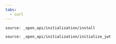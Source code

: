 ```yaml
---
tabs:
  - curl
---
```


```tabbed_content
source: _open_api/initialization/install
```

```tabbed_content
source: _open_api/initialization/initialize_jwt
```
